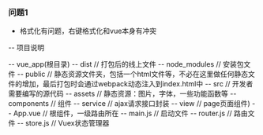 ### 问题1

* 格式化有问题，右键格式化和vue本身有冲突


-- 项目说明

-- vue_app(根目录)
    -- dist                         // 打包后的线上文件
    -- node_modules                 // 安装包文件
    -- public                       // 静态资源文件夹，包括一个html文件等，不必在这里做任何静态文件的增加，最后打包时会通过webpack动态注入到index.html中
    -- src                          // 开发者需要编写的源代码
        -- assets                   // 静态资源：图片，字体，一些功能函数等
        -- components               // 组件
        -- service                  // ajax请求接口封装
        -- view                     // page页面组件)
        -- App.vue                  // 根组件，一级路由所在
        -- main.js                  // 启动文件
        -- router.js                // 路由文件
        -- store.js                 // Vuex状态管理器


